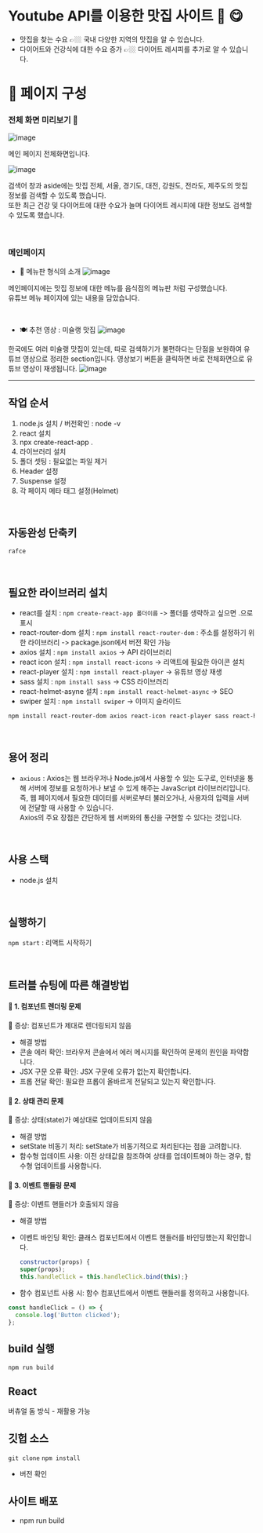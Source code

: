 # Youtube API를 이용한 맛집 사이트 🍚 😋
- 맛집을 찾는 수요 👉🏼 국내 다양한 지역의 맛집을 알 수 있습니다.
- 다이어트와 건강식에 대한 수요 증가 👉🏼 다이어트 레시피를 추가로 알 수 있습니다.

# 📃 페이지 구성 

### 전체 화면 미리보기 🍳
![image](https://github.com/Hyeji1364/youtube-spot/assets/161557112/47f511c2-a281-4b3a-ae24-5e6e5e64bc5e)

메인 페이지 전체화면입니다. <br>

![image](https://github.com/Hyeji1364/youtube-spot/assets/161557112/37f19394-5e94-4c66-8936-d732d33ef1d2)

검색어 창과 aside에는 맛집 전체, 서울, 경기도, 대전, 강원도, 전라도, 제주도의 맛집 정보를 검색할 수 있도록 했습니다. <br>
또한 최근 건강 및 다이어트에 대한 수요가 늘며 다이어트 레시피에 대한 정보도 검색할 수 있도록 했습니다. <br>

<br>

### 메인페이지
-  📑 메뉴판 형식의 소개
![image](https://github.com/Hyeji1364/youtube-spot/assets/161557112/eca62a4e-32cc-4a37-a211-e7683a519d56)

메인페이지에는 맛집 정보에 대한 메뉴를 음식점의 메뉴판 처럼 구성했습니다. <br>
유튜브 메뉴 페이지에 있는 내용을 담았습니다.

<br>

- 🍽 추천 영상 : 미슐랭 맛집
 ![image](https://github.com/Hyeji1364/youtube-spot/assets/161557112/ec13e03b-b855-4900-b5d4-4d9c74466907)

한국에도 여러 미슐랭 맛집이 있는데, 따로 검색하기가 불편하다는 단점을 보완하여 유튜브 영상으로 정리한 section입니다.
영상보기 버튼을 클릭하면 바로 전체화면으로 유튜브 영상이 재생됩니다.
![image](https://github.com/Hyeji1364/youtube-spot/assets/161557112/dacee901-c81c-4af7-b1b6-ec6806e8683c)

<hr />

## 작업 순서
1. node.js 설치 / 버전확인 : node -v
2. react 설치
3. npx create-react-app .
4. 라이브러리 설치
5. 폴더 셋팅 : 필요없는 파일 제거
6. Header 설정
7. Suspense 설정
8. 각 페이지 메타 태그 설정(Helmet)

<br>

## 자동완성 단축키
`rafce`

<br>

## 필요한 라이브러리 설치
- react를 설치 : `npm create-react-app 폴더이름` -> 폴더를 생략하고 싶으면 .으로 표시
- react-router-dom 설치 : `npm install react-router-dom` : 주소를 설정하기 위한 라이브러리 -> package.json에서 버전 확인 가능
- axios 설치 : `npm install axios` -> API 라이브러리
- react icon 설치 : `npm install react-icons` -> 리액트에 필요한 아이콘 설치
- react-player 설치 : `npm install react-player` -> 유튜브 영상 재생
- sass 설치 : `npm install sass` -> CSS 라이브러리
- react-helmet-asyne 설치 : `npm install react-helmet-async` -> SEO
- swiper 설치 : `npm install swiper` -> 이미지 슬라이드

````bash
npm install react-router-dom axios react-icon react-player sass react-helmet-async swiper
````
<br>

## 용어 정리
- `axious` : Axios는 웹 브라우저나 Node.js에서 사용할 수 있는 도구로, 인터넷을 통해 서버에 정보를 요청하거나 보낼 수 있게 해주는 JavaScript 라이브러리입니다.
즉, 웹 페이지에서 필요한 데이터를 서버로부터 불러오거나, 사용자의 입력을 서버에 전달할 때 사용할 수 있습니다. <br>
Axios의 주요 장점은 간단하게 웹 서버와의 통신을 구현할 수 있다는 것입니다.

<br>

## 사용 스택
- node.js 설치

<br>

## 실행하기
`npm start` : 리액트 시작하기

<br>

## 트러블 슈팅에 따른 해결방법

#### 🎈 1. 컴포넌트 렌더링 문제
🔰 증상: 컴포넌트가 제대로 렌더링되지 않음 <br>
* 해결 방법
* 콘솔 에러 확인: 브라우저 콘솔에서 에러 메시지를 확인하여 문제의 원인을 파악합니다.
* JSX 구문 오류 확인: JSX 구문에 오류가 없는지 확인합니다.
* 프롭 전달 확인: 필요한 프롭이 올바르게 전달되고 있는지 확인합니다.

#### 🎈 2. 상태 관리 문제
🔰 증상: 상태(state)가 예상대로 업데이트되지 않음 <br>
* 해결 방법
* setState 비동기 처리: setState가 비동기적으로 처리된다는 점을 고려합니다.
* 함수형 업데이트 사용: 이전 상태값을 참조하여 상태를 업데이트해야 하는 경우, 함수형 업데이트를 사용합니다.

#### 🎈 3. 이벤트 핸들링 문제
🔰 증상: 이벤트 핸들러가 호출되지 않음 <br>
- 해결 방법
- 이벤트 바인딩 확인: 클래스 컴포넌트에서 이벤트 핸들러를 바인딩했는지 확인합니다.
  
  ````javascript
  constructor(props) {
  super(props);
  this.handleClick = this.handleClick.bind(this);}
  ````

- 함수 컴포넌트 사용 시: 함수 컴포넌트에서 이벤트 핸들러를 정의하고 사용합니다.

````javascript
const handleClick = () => {
  console.log('Button clicked');
};
````

## build 실행
`npm run build`

## React
버츄얼 돔 방식 - 재활용 가능

## 깃헙 소스  
`git clone`
`npm install`
- 버전 확인

## 사이트 배포
- npm run build
